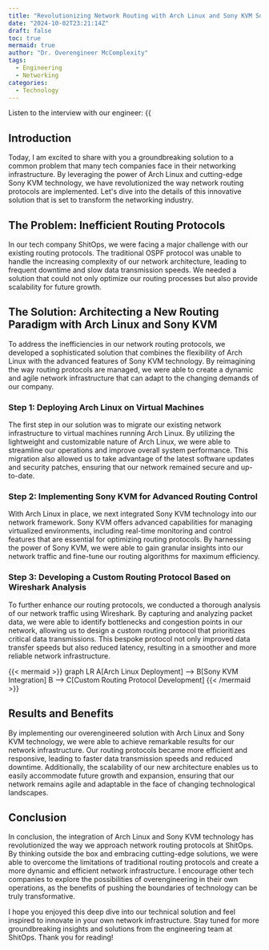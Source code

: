 ```yaml
---
title: "Revolutionizing Network Routing with Arch Linux and Sony KVM Solutions"
date: "2024-10-02T23:21:14Z"
draft: false
toc: true
mermaid: true
author: "Dr. Overengineer McComplexity"
tags:
  - Engineering
  - Networking
categories:
  - Technology
---
```


Listen to the interview with our engineer: {{<audio src="https://s3.chaops.de/shitops/podcasts/revolutionizing-network-routing-with-arch-linux-and-sony-kvm-solutions.mp3" class="audio">}}

## Introduction

Today, I am excited to share with you a groundbreaking solution to a common problem that many tech companies face in their networking infrastructure. By leveraging the power of Arch Linux and cutting-edge Sony KVM technology, we have revolutionized the way network routing protocols are implemented. Let's dive into the details of this innovative solution that is set to transform the networking industry.

## The Problem: Inefficient Routing Protocols

In our tech company ShitOps, we were facing a major challenge with our existing routing protocols. The traditional OSPF protocol was unable to handle the increasing complexity of our network architecture, leading to frequent downtime and slow data transmission speeds. We needed a solution that could not only optimize our routing processes but also provide scalability for future growth.

## The Solution: Architecting a New Routing Paradigm with Arch Linux and Sony KVM

To address the inefficiencies in our network routing protocols, we developed a sophisticated solution that combines the flexibility of Arch Linux with the advanced features of Sony KVM technology. By reimagining the way routing protocols are managed, we were able to create a dynamic and agile network infrastructure that can adapt to the changing demands of our company.

### Step 1: Deploying Arch Linux on Virtual Machines

The first step in our solution was to migrate our existing network infrastructure to virtual machines running Arch Linux. By utilizing the lightweight and customizable nature of Arch Linux, we were able to streamline our operations and improve overall system performance. This migration also allowed us to take advantage of the latest software updates and security patches, ensuring that our network remained secure and up-to-date.

### Step 2: Implementing Sony KVM for Advanced Routing Control

With Arch Linux in place, we next integrated Sony KVM technology into our network framework. Sony KVM offers advanced capabilities for managing virtualized environments, including real-time monitoring and control features that are essential for optimizing routing protocols. By harnessing the power of Sony KVM, we were able to gain granular insights into our network traffic and fine-tune our routing algorithms for maximum efficiency.

### Step 3: Developing a Custom Routing Protocol Based on Wireshark Analysis

To further enhance our routing protocols, we conducted a thorough analysis of our network traffic using Wireshark. By capturing and analyzing packet data, we were able to identify bottlenecks and congestion points in our network, allowing us to design a custom routing protocol that prioritizes critical data transmissions. This bespoke protocol not only improved data transfer speeds but also reduced latency, resulting in a smoother and more reliable network infrastructure.

{{< mermaid >}}
graph LR
A[Arch Linux Deployment] --> B[Sony KVM Integration]
B --> C[Custom Routing Protocol Development]
{{< /mermaid >}}

## Results and Benefits

By implementing our overengineered solution with Arch Linux and Sony KVM technology, we were able to achieve remarkable results for our network infrastructure. Our routing protocols became more efficient and responsive, leading to faster data transmission speeds and reduced downtime. Additionally, the scalability of our new architecture enables us to easily accommodate future growth and expansion, ensuring that our network remains agile and adaptable in the face of changing technological landscapes.

## Conclusion

In conclusion, the integration of Arch Linux and Sony KVM technology has revolutionized the way we approach network routing protocols at ShitOps. By thinking outside the box and embracing cutting-edge solutions, we were able to overcome the limitations of traditional routing protocols and create a more dynamic and efficient network infrastructure. I encourage other tech companies to explore the possibilities of overengineering in their own operations, as the benefits of pushing the boundaries of technology can be truly transformative.

I hope you enjoyed this deep dive into our technical solution and feel inspired to innovate in your own network infrastructure. Stay tuned for more groundbreaking insights and solutions from the engineering team at ShitOps. Thank you for reading!